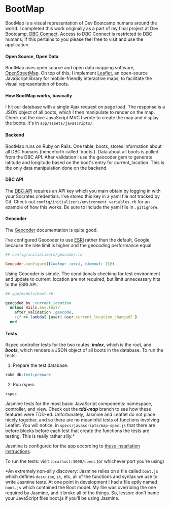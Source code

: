 # BootMap

BootMap is a visual representation of Dev Bootcamp humans around the world.  I completed this work originally as a part of my final project at Dev Bootcamp, [DBC Connect](http://dbcconnect.herokuapp.com/). Access to DBC Connect is restricted to DBC humans; if this pertains to you please feel free to visit and use the application. 

#### Open Source, Open Data
BootMap uses open source and open data mapping software, [OpenStreetMap](http://www.openstreetmap.org/). On top of this, I implement [Leaflet](leafletjs.com), an open-source JavaScript library for mobile-friendly interactive maps, to facilitate the visual representation of boots.

#### How BootMap works, basically
I hit our database with a single Ajax request on page load. The response is a JSON object of all boots, which I then manipulate to render on the map. Check out the nice JavaScript MVC I wrote to create the map and display the boots. It's in <code>app/assets/javascripts/</code>.

#### Backend
BootMap runs on Ruby on Rails.  One table, boots, stores information about all DBC humans (henceforth called 'boots').  Data about all boots is pulled from the DBC API. After validation I use the geocoder gem to generate latitude and longitude based on the boot's entry for current_location. This is the only data manipulation done on the backend.

#### DBC API
The [DBC API](http://developer.devbootcamp.com/) requires an API key which you main obtain by logging in with your Socrates credentials. I've stored this key in a yaml file not tracked by Git. Check out <code>config/initializers/environment_variables.rb</code> for an example of how this works. Be sure to include the yaml file in <code>.gitignore</code>.

#### Geocoder
The [Geocoder](https://github.com/alexreisner/geocoder) documentation is quite good. 

I've configured Geocoder to use [ESRI](https://developers.arcgis.com/en/) rather than the default, Google, because the rate limit is higher and the geocoding performance equal.
```ruby
## config/initializers/geocoder.rb

Geocoder.configure({lookup: :esri, timeout: 15})
```
Using Geocoder is simple. The conditionals checking for test environment and update to current_location are not required, but limit unnecessary hits to the ESRI API.
```ruby
## app/models/boot.rb 

geocoded_by :current_location
  unless Rails.env.test?
    after_validation :geocode,
    :if => lambda{ |user| user.current_location_changed? }
  end
```
#### Tests
Rspec controller tests for the two routes: ***index***, which is the root, and ***boots***, which renders a JSON object of all boots in the database.  To run the tests:

1. Prepare the test database:
```ruby
rake db:test:prepare
```
2. Run rspec:
```ruby
rspec
```

Jasmine tests for the most basic JavaScript components: namespace, controller, and view. Check out the ***tdd-map*** branch to see how these features were TDD-ed.  Unfortunately, Jasmine and Leaflet do not place nicely together, and so there are no meaninful tests of functions involving Leaflet. You will notice, in <code>specs/javascripts/map-spec.js</code> that there are before blocks before each test that create the functions the tests are testing. This is really rather silly.*

Jasmine is configured for the app according to [these installation instructions](https://github.com/searls/jasmine-rails#installation). 

To run the tests:
visit <code>localhost:3000/specs</code> (or whichever port you're using)

*An extremely non-silly discovery: Jasmine relies on a file called <code>boot.js</code> which defines <code>describe</code>, <code>it</code>, etc, all of the functions and syntax we use to write Jasmine tests. At one point in development I had a file aptly named <code>boot.js</code> which contained the Boot model. My file was overriding the one required by Jasmine, and it broke all of the things. So, lesson: don't name your JavaScript files boot.js if you'll be using Jasmine.
